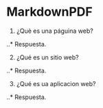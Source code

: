 # MarkdownPDF

1. ¿Què es una páguina web?

..* Respuesta.

2. ¿Qué es un sitio web?

..* Respuesta.

3. ¿Qué es ua aplicacion web?

..* Respuesta.

